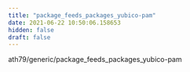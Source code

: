 ```yaml
---
title: "package_feeds_packages_yubico-pam"
date: 2021-06-22 10:50:06.158653
hidden: false
draft: false
---
```


ath79/generic/package_feeds_packages_yubico-pam

